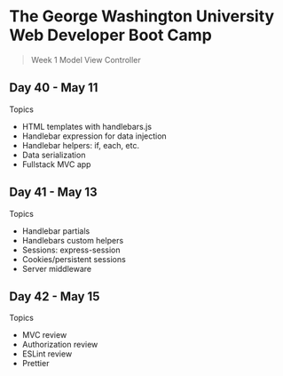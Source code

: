 # **The George Washington University Web Developer Boot Camp**
> Week 1 Model View Controller

## **Day 40 - May 11**
Topics
- HTML templates with handlebars.js
- Handlebar expression for data injection
- Handlebar helpers: if, each, etc.
- Data serialization
- Fullstack MVC app

## **Day 41 - May 13**
Topics
- Handlebar partials
- Handlebars custom helpers
- Sessions: express-session
- Cookies/persistent sessions
- Server middleware

## **Day 42 - May 15**
Topics
- MVC review
- Authorization review
- ESLint review
- Prettier 